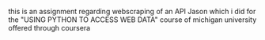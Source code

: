 this is an assignment regarding webscraping of an API Jason which i did for the "USING PYTHON TO ACCESS WEB DATA" course of michigan university offered through coursera
